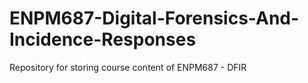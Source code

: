 # ENPM687-Digital-Forensics-And-Incidence-Responses
Repository for storing course content of ENPM687 - DFIR
